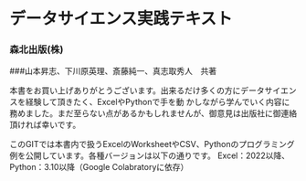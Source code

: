 # データサイエンス実践テキスト
### 森北出版(株)
###山本昇志、下川原英理、斎藤純一、真志取秀人　共著

本書をお買い上げありがとうございます。出来るだけ多くの方にデータサイエンスを経験して頂きたく、ExcelやPythonで手を動
かしながら学んでいく内容に務めました。まだ至らない点があるかもしれませんが、御意見は出版社に御連絡頂ければ幸いです。

このGITでは本書内で扱うExcelのWorksheetやCSV、Pythonのプログラミング例を公開しています。各種バージョンは以下の通りです。
Excel：2022以降、Python：3.10以降（Google Colabratoryに依存）

